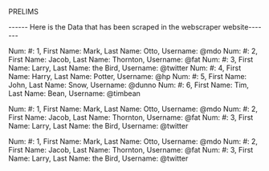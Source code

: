 PRELIMS

------ Here is the Data that has been scraped in the webscraper website-------

 Num: #: 1, First Name: Mark, Last Name: Otto, Username: @mdo
 Num: #: 2, First Name: Jacob, Last Name: Thornton, Username: @fat
 Num: #: 3, First Name: Larry, Last Name: the Bird, Username: @twitter
 Num: #: 4, First Name: Harry, Last Name: Potter, Username: @hp
 Num: #: 5, First Name: John, Last Name: Snow, Username: @dunno
 Num: #: 6, First Name: Tim, Last Name: Bean, Username: @timbean
 
 Num: #: 1, First Name: Mark, Last Name: Otto, Username: @mdo
 Num: #: 2, First Name: Jacob, Last Name: Thornton, Username: @fat
 Num: #: 3, First Name: Larry, Last Name: the Bird, Username: @twitter
 
 Num: #: 1, First Name: Mark, Last Name: Otto, Username: @mdo
 Num: #: 2, First Name: Jacob, Last Name: Thornton, Username: @fat
 Num: #: 3, First Name: Larry, Last Name: the Bird, Username: @twitter
 
 
 
 
